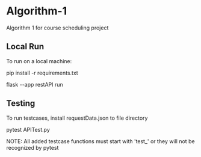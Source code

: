 # Algorithm-1
Algorithm 1 for course scheduling project

## Local Run

To run on a local machine:

pip install -r requirements.txt

flask --app restAPI run

## Testing

To run testcases, install requestData.json to file directory

pytest APITest.py

NOTE: All added testcase functions must start with 'test_' or they will not be recognized by pytest
